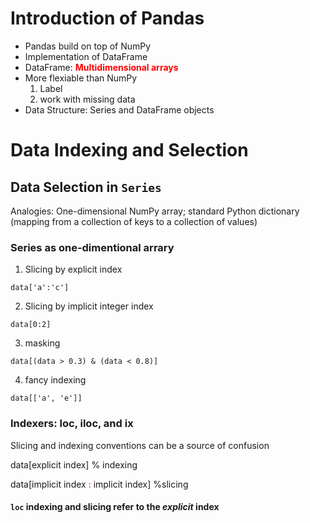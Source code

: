 # Introduction of Pandas
- Pandas build on top of NumPy
- Implementation of DataFrame
- DataFrame: <font color=red>**Multidimensional arrays** </font>
- More flexiable than NumPy
	1. Label
	2. work with missing data
- Data Structure: Series and DataFrame objects
# Data Indexing and Selection
## Data Selection in `Series`
Analogies: One-dimensional NumPy array; standard Python dictionary (mapping from a collection of keys to a collection of values)
### Series as one-dimentional arrary 
1. Slicing by explicit index
```
data['a':'c']
```
2. Slicing by implicit integer index
```
data[0:2]
```
3. masking
```
data[(data > 0.3) & (data < 0.8)]
```
4. fancy indexing
```
data[['a', 'e']]
```

### Indexers: loc, iloc, and ix
Slicing and indexing conventions can be a source of confusion

data[explicit index] % indexing

data[implicit index <font color=red>: </font> implicit index]  %slicing

#### `loc` indexing and slicing refer to the *explicit* index
